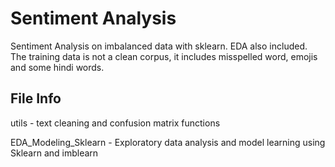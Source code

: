 # Sentiment Analysis
Sentiment Analysis on imbalanced data with sklearn. EDA also included. 
The training data is not a clean corpus, it includes misspelled word, emojis and some hindi words.

## File Info
utils - text cleaning and confusion matrix functions

EDA_Modeling_Sklearn - Exploratory data analysis and model learning using Sklearn and imblearn



